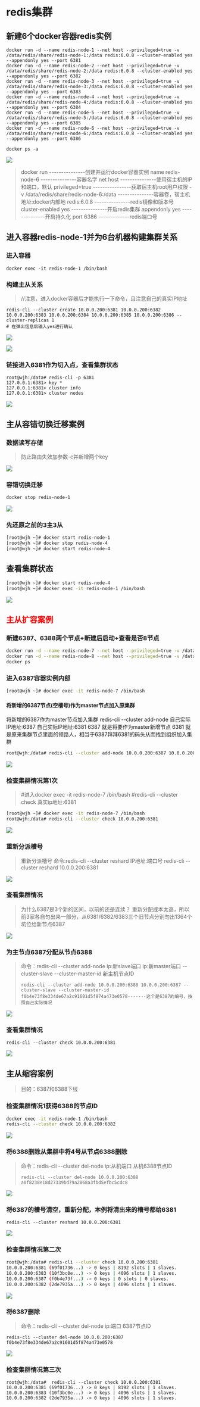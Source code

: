 # redis集群

## 新建6个docker容器redis实例

```SH
docker run -d --name redis-node-1 --net host --privileged=true -v /data/redis/share/redis-node-1:/data redis:6.0.8 --cluster-enabled yes --appendonly yes --port 6381
docker run -d --name redis-node-2 --net host --privileged=true -v /data/redis/share/redis-node-2:/data redis:6.0.8 --cluster-enabled yes --appendonly yes --port 6382
docker run -d --name redis-node-3 --net host --privileged=true -v /data/redis/share/redis-node-3:/data redis:6.0.8 --cluster-enabled yes --appendonly yes --port 6383
docker run -d --name redis-node-4 --net host --privileged=true -v /data/redis/share/redis-node-4:/data redis:6.0.8 --cluster-enabled yes --appendonly yes --port 6384
docker run -d --name redis-node-5 --net host --privileged=true -v /data/redis/share/redis-node-5:/data redis:6.0.8 --cluster-enabled yes --appendonly yes --port 6385
docker run -d --name redis-node-6 --net host --privileged=true -v /data/redis/share/redis-node-6:/data redis:6.0.8 --cluster-enabled yes --appendonly yes --port 6386

docker ps -a 
```

![](https://cdn.jsdelivr.net/gh/fhwlnetwork/blos_imgs/img/202202062153722.png)

>docker run																			---------------创建并运行docker容器实例
>name redis-node-6										  				---------------容器名字
>net host																				 ---------------使用宿主机的IP和端口，默认
>privileged=true												 				----------------获取宿主机root用户权限
>-v /data/redis/share/redis-node-6:/data				---------------容器卷，宿主机地址:docker内部地
>redis:6.0.8																			---------------redis镜像和版本号
>cluster-enabled yes														---------------开启redis集群
>appendonly yes																--------------开启持久化
>port 6386																			 -------------redis端口号

## 进入容器redis-node-1并为6台机器构建集群关系

### 进入容器

```SH
docker exec -it redis-node-1 /bin/bash
```

### 构建主从关系

> //注意，进入docker容器后才能执行一下命令，且注意自己的真实IP地址

```SH
redis-cli --cluster create 10.0.0.200:6381 10.0.0.200:6382 10.0.0.200:6383 10.0.0.200:6384 10.0.0.200:6385 10.0.0.200:6386 --cluster-replicas 1
# 在弹出信息后输入yes进行确认
```

![](https://cdn.jsdelivr.net/gh/fhwlnetwork/blos_imgs/img/202202062210448.png)

![](https://cdn.jsdelivr.net/gh/fhwlnetwork/blos_imgs/img/202202062212097.png)

### 链接进入6381作为切入点，查看集群状态

```SH
root@wjh:/data# redis-cli -p 6381
127.0.0.1:6381> key *
127.0.0.1:6381> cluster info
127.0.0.1:6381> cluster nodes
```

![](https://cdn.jsdelivr.net/gh/fhwlnetwork/blos_imgs/img/202202062215516.png)

## 主从容错切换迁移案例

### 数据读写存储

> 防止路由失效加参数-c并新增两个key

![](https://cdn.jsdelivr.net/gh/fhwlnetwork/blos_imgs/img/202202062223320.png)

### 容错切换迁移

```sh
docker stop redis-node-1
```

![](https://cdn.jsdelivr.net/gh/fhwlnetwork/blos_imgs/img/202202062234755.png)

### 先还原之前的3主3从

```sh
[root@wjh ~]# docker start redis-node-1
[root@wjh ~]# docker stop redis-node-4
[root@wjh ~]# docker start redis-node-4

```

## 查看集群状态

```sh
[root@wjh ~]# docker start redis-node-4
[root@wjh ~]# docker exec -it redis-node-1 /bin/bash

```



![](https://cdn.jsdelivr.net/gh/fhwlnetwork/blos_imgs/img/202202062248358.png)

## <a style="color:red">主从扩容案例</a>

### 新建6387、6388两个节点+新建后启动+查看是否8节点

```sh
docker run -d --name redis-node-7 --net host --privileged=true -v /data/redis/share/redis-node-7:/data redis:6.0.8 --cluster-enabled yes --appendonly yes --port 6387
docker run -d --name redis-node-8 --net host --privileged=true -v /data/redis/share/redis-node-8:/data redis:6.0.8 --cluster-enabled yes --appendonly yes --port 6388
docker ps
```

### 进入6387容器实例内部

```sh
[root@wjh ~]# docker exec -it redis-node-7 /bin/bash
```

#### 将新增的6387节点(空槽号)作为master节点加入原集群

将新增的6387作为master节点加入集群
redis-cli --cluster add-node 自己实际IP地址:6387 自己实际IP地址:6381
6387 就是将要作为master新增节点
6381 就是原来集群节点里面的领路人，相当于6387拜拜6381的码头从而找到组织加入集群

```sh
root@wjh:/data# redis-cli --cluster add-node 10.0.0.200:6387 10.0.0.200:6381
```

![](https://cdn.jsdelivr.net/gh/fhwlnetwork/blos_imgs/img/202202062254264.png)

### 检查集群情况第1次

>#进入docker exec -it redis-node-7 /bin/bash
>#redis-cli --cluster check 真实ip地址:6381

```sh
[root@wjh ~]# docker exec -it redis-node-7 /bin/bash
root@wjh:/data# redis-cli --cluster check 10.0.0.200:6381
```

![](https://cdn.jsdelivr.net/gh/fhwlnetwork/blos_imgs/img/202202062301128.png)

### 重新分派槽号

>重新分派槽号
>命令:redis-cli --cluster reshard IP地址:端口号
>redis-cli --cluster reshard 10.0.0.200:6381

![](https://cdn.jsdelivr.net/gh/fhwlnetwork/blos_imgs/img/202202062340055.png)

### 查看集群情况

>为什么6387是3个新的区间，以前的还是连续？
>重新分配成本太高，所以前3家各自匀出来一部分，从6381/6382/6383三个旧节点分别匀出1364个坑位给新节点6387

![](https://cdn.jsdelivr.net/gh/fhwlnetwork/blos_imgs/img/202202062342324.png)

### 为主节点6387分配从节点6388

> 命令：redis-cli --cluster add-node ip:新slave端口 ip:新master端口 --cluster-slave --cluster-master-id 新主机节点ID
>
> ```SH
> redis-cli --cluster add-node 10.0.0.200:6388 10.0.0.200:6387 --cluster-slave --cluster-master-id f0b4e73f8e334de67a2c91601d5f874a473e0578-------这个是6387的编号，按照自己实际情况
> ```
>
> 



![](https://cdn.jsdelivr.net/gh/fhwlnetwork/blos_imgs/img/202202062348723.png)

### 查看集群情况

```SH
redis-cli --cluster check 10.0.0.200:6381
```

![](https://cdn.jsdelivr.net/gh/fhwlnetwork/blos_imgs/img/202202062349214.png)

## 主从缩容案例

> 目的：6387和6388下线

### 检查集群情况1获得6388的节点ID

```sh
docker exec -it redis-node-1 /bin/bash
redis-cli --cluster check 10.0.0.200:6382
```

![](https://cdn.jsdelivr.net/gh/fhwlnetwork/blos_imgs/img/202202062355231.png)

###  将6388删除从集群中将4号从节点6388删除

>命令：redis-cli --cluster del-node ip:从机端口 从机6388节点ID
>
>```SH
>redis-cli --cluster del-node 10.0.0.200:6388 a0f8238e18d27339bd79a2868a3fbd5efbc5cdc8
>```

![](https://cdn.jsdelivr.net/gh/fhwlnetwork/blos_imgs/img/202202062357981.png)

### 将6387的槽号清空，重新分配，本例将清出来的槽号都给6381

```SH
redis-cli --cluster reshard 10.0.0.200:6381
```

![](https://cdn.jsdelivr.net/gh/fhwlnetwork/blos_imgs/img/202202070003666.png)

### 检查集群情况第二次

```sh
root@wjh:/data# redis-cli --cluster check 10.0.0.200:6381
10.0.0.200:6381 (69f01736...) -> 0 keys | 8192 slots | 1 slaves.
10.0.0.200:6383 (10f3bc0e...) -> 0 keys | 4096 slots | 1 slaves.
10.0.0.200:6387 (f0b4e73f...) -> 0 keys | 0 slots | 0 slaves.
10.0.0.200:6382 (2de7935a...) -> 0 keys | 4096 slots | 1 slaves.
```



![](https://cdn.jsdelivr.net/gh/fhwlnetwork/blos_imgs/img/202202070004537.png)

### 将6387删除

>命令：redis-cli --cluster del-node ip:端口 6387节点ID

```SH
redis-cli --cluster del-node 10.0.0.200:6387 f0b4e73f8e334de67a2c91601d5f874a473e0578
```

![](https://cdn.jsdelivr.net/gh/fhwlnetwork/blos_imgs/img/202202070007464.png)

### 检查集群情况第三次

```SH
root@wjh:/data#  redis-cli --cluster check 10.0.0.200:6381
10.0.0.200:6381 (69f01736...) -> 0 keys | 8192 slots | 1 slaves.
10.0.0.200:6383 (10f3bc0e...) -> 0 keys | 4096 slots | 1 slaves.
10.0.0.200:6382 (2de7935a...) -> 0 keys | 4096 slots | 1 slaves.
```





